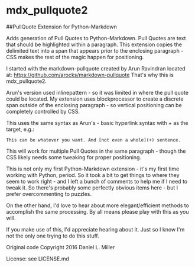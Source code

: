 # mdx_pullquote2

##PullQuote Extension for Python-Markdown

Adds generation of Pull Quotes to Python-Markdown. Pull Quotes are
text that should be highlighted within a paragraph. This extension
copies the delimited text into a span that appears prior to the
enclosing paragraph - CSS makes the rest of the magic happen for
positioning.

I started with the markdown-pullquote created by Arun Ravindran
located at:
    https://github.com/arocks/markdown-pullquote
That's why this is mdx_pullquote2.

Arun's version used inlinepattern - so it was limited in where the
pull quote could be located. My extension uses blockprocessor to
create a discrete span outside of the enclosing paragraph - so vertical
positioning can be completely controlled by CSS.

This uses the same syntax as Arun's - basic hyperlink syntax with +
as the target, e.g.:

    This can be whatever you want. And [not even a whole](+) sentence.

This will work for multiple Pull Quotes in the same paragraph - though
the CSS likely needs some tweaking for proper positioning.

This is not only my first Python-Markdown extension - it's my first
time working with Python, period. So it took a bit to get things
to where they seem to work right - and I left a bunch of comments to
help me if I need to tweak it. So there's probably some perfectly
obvious items here - but I prefer overcommenting to puzzles.

On the other hand, I'd love to hear about more elegant/efficient
methods to accomplish the same processing. By all means please
play with this as you will.

If you make use of this, I'd appreciate hearing about it. Just so
I know I'm not the only one trying to do this stuff.

Original code Copyright 2016 Daniel L. Miller

License: see LICENSE.md
